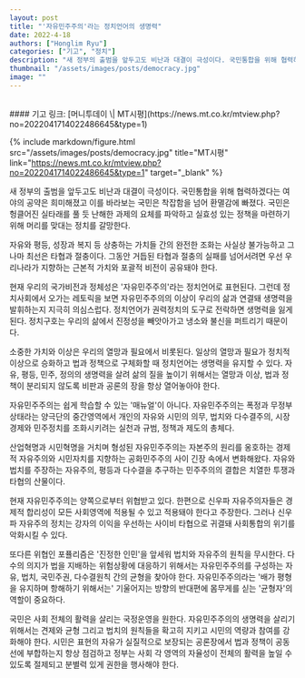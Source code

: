 ```yaml
---
layout: post
title: "'자유민주주의'라는 정치언어의 생명력"
date: 2022-4-18
authors: ["Honglim Ryu"]
categories: ["기고", "정치"]
description: "새 정부의 출범을 앞두고도 비난과 대결이 극성이다. 국민통합을 위해 협력하겠다는 여야의 공약은 희미해졌고 이를 바라보는 국민은 착잡함을 넘어 환멸감에 빠졌다. 국민은 헝클어진 실타래를 풀 듯 난해한 과제의 요체를 파악하고 실효성 있는 정책을 마련하기 위해 머리를 맞대는 정치를 갈망한다."
thumbnail: "/assets/images/posts/democracy.jpg"
image: ""
---
```

<br>
#### 기고 링크: [머니투데이 \| MT시평](https://news.mt.co.kr/mtview.php?no=2022041714022486645&type=1)

{% include markdown/figure.html src="/assets/images/posts/democracy.jpg" title="MT시평" link="https://news.mt.co.kr/mtview.php?no=2022041714022486645&type=1" target="_blank" %}

새 정부의 출범을 앞두고도 비난과 대결이 극성이다. 국민통합을 위해 협력하겠다는 여야의 공약은 희미해졌고 이를 바라보는 국민은 착잡함을 넘어 환멸감에 빠졌다. 국민은 헝클어진 실타래를 풀 듯 난해한 과제의 요체를 파악하고 실효성 있는 정책을 마련하기 위해 머리를 맞대는 정치를 갈망한다.

자유와 평등, 성장과 복지 등 상충하는 가치들 간의 완전한 조화는 사실상 불가능하고 그나마 최선은 타협과 절충이다. 그동안 거듭된 타협과 절충의 실패를 넘어서려면 우선 우리나라가 지향하는 근본적 가치와 포괄적 비전이 공유돼야 한다.

현재 우리의 국가비전과 정체성은 '자유민주주의'라는 정치언어로 표현된다. 그런데 정치사회에서 오가는 레토릭을 보면 자유민주주의의 이상이 우리의 삶과 연결돼 생명력을 발휘하는지 지극히 의심스럽다. 정치언어가 권력정치의 도구로 전락하면 생명력을 잃게 된다. 정치구호는 우리의 삶에서 진정성을 빼앗아가고 냉소와 불신을 퍼트리기 때문이다.

소중한 가치와 이상은 우리의 열망과 필요에서 비롯된다. 일상의 열망과 필요가 정치적 이상으로 승화하고 법과 정책으로 구체화할 때 정치언어는 생명력을 유지할 수 있다. 자유, 평등, 민주, 정의의 생명력을 살려 삶의 질을 높이기 위해서는 열망과 이상, 법과 정책이 분리되지 않도록 비판과 공론의 장을 항상 열어놓아야 한다.

자유민주주의는 쉽게 학습할 수 있는 '매뉴얼'이 아니다. 자유민주주의는 폭정과 무정부 상태라는 양극단의 중간영역에서 개인의 자유와 시민의 의무, 법치와 다수결주의, 시장경제와 민주정치를 조화시키려는 실천과 규범, 정책과 제도의 총체다.

산업혁명과 시민혁명을 거치며 형성된 자유민주주의는 자본주의 원리를 옹호하는 경제적 자유주의와 시민자치를 지향하는 공화민주주의 사이 긴장 속에서 변화해왔다. 자유와 법치를 주장하는 자유주의, 평등과 다수결을 추구하는 민주주의의 결합은 치열한 투쟁과 타협의 산물이다.

현재 자유민주주의는 양쪽으로부터 위협받고 있다. 한편으로 신우파 자유주의자들은 경제적 합리성이 모든 사회영역에 적용될 수 있고 적용돼야 한다고 주장한다. 그러나 신우파 자유주의 정치는 강자의 이익을 우선하는 사이비 타협으로 귀결돼 사회통합의 위기를 악화시킬 수 있다.

또다른 위협인 포퓰리즘은 '진정한 인민'을 앞세워 법치와 자유주의 원칙을 무시한다. 다수의 의지가 법을 지배하는 위험상황에 대응하기 위해서는 자유민주주의를 구성하는 자유, 법치, 국민주권, 다수결원칙 간의 균형을 찾아야 한다. 자유민주주의라는 '배가 평형을 유지하며 항해하기 위해서는' 기울어지는 방향의 반대편에 몸무게를 싣는 '균형자'의 역할이 중요하다.

국민은 사회 전체의 활력을 살리는 국정운영을 원한다. 자유민주주의의 생명력을 살리기 위해서는 견제와 균형 그리고 법치의 원칙들을 확고히 지키고 시민의 역량과 참여를 강화해야 한다. 시민은 표현의 자유가 실질적으로 보장되는 공론장에서 법과 정책이 공동선에 부합하는지 항상 점검하고 정부는 사회 각 영역의 자율성이 전체의 활력을 높일 수 있도록 절제되고 분별력 있게 권한을 행사해야 한다.

<br>